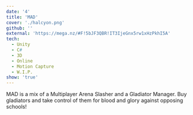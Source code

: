 ```yaml
---
date: '4'
title: 'MAD'
cover: './halcyon.png'
github: ''
external: 'https://mega.nz/#F!5bJF3QBR!IT3IjeGnx5rw1xHzPkhI5A'
tech:
  - Unity
  - C#
  - 3D
  - Online
  - Motion Capture
  - W.I.P.
show: 'true'
---
```


MAD is a mix of a Multiplayer Arena Slasher and a Gladiator Manager. Buy gladiators and take control of them for blood and glory against opposing schools!
